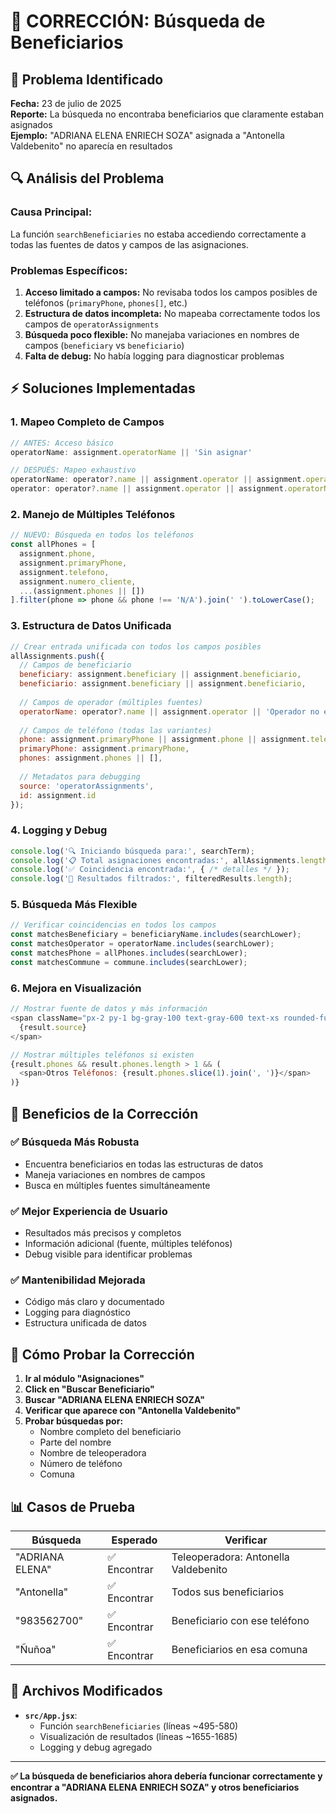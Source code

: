# 🔧 CORRECCIÓN: Búsqueda de Beneficiarios

## 🚨 **Problema Identificado**

**Fecha:** 23 de julio de 2025  
**Reporte:** La búsqueda no encontraba beneficiarios que claramente estaban asignados  
**Ejemplo:** "ADRIANA ELENA ENRIECH SOZA" asignada a "Antonella Valdebenito" no aparecía en resultados

## 🔍 **Análisis del Problema**

### **Causa Principal:**
La función `searchBeneficiaries` no estaba accediendo correctamente a todas las fuentes de datos y campos de las asignaciones.

### **Problemas Específicos:**
1. **Acceso limitado a campos:** No revisaba todos los campos posibles de teléfonos (`primaryPhone`, `phones[]`, etc.)
2. **Estructura de datos incompleta:** No mapeaba correctamente todos los campos de `operatorAssignments`
3. **Búsqueda poco flexible:** No manejaba variaciones en nombres de campos (`beneficiary` vs `beneficiario`)
4. **Falta de debug:** No había logging para diagnosticar problemas

## ⚡ **Soluciones Implementadas**

### **1. Mapeo Completo de Campos**
```javascript
// ANTES: Acceso básico
operatorName: assignment.operatorName || 'Sin asignar'

// DESPUÉS: Mapeo exhaustivo
operatorName: operator?.name || assignment.operator || assignment.operatorName || 'Operador no encontrado',
operator: operator?.name || assignment.operator || assignment.operatorName,
```

### **2. Manejo de Múltiples Teléfonos**
```javascript
// NUEVO: Búsqueda en todos los teléfonos
const allPhones = [
  assignment.phone,
  assignment.primaryPhone,
  assignment.telefono,
  assignment.numero_cliente,
  ...(assignment.phones || [])
].filter(phone => phone && phone !== 'N/A').join(' ').toLowerCase();
```

### **3. Estructura de Datos Unificada**
```javascript
// Crear entrada unificada con todos los campos posibles
allAssignments.push({
  // Campos de beneficiario
  beneficiary: assignment.beneficiary || assignment.beneficiario,
  beneficiario: assignment.beneficiary || assignment.beneficiario,
  
  // Campos de operador (múltiples fuentes)
  operatorName: operator?.name || assignment.operator || 'Operador no encontrado',
  
  // Campos de teléfono (todas las variantes)
  phone: assignment.primaryPhone || assignment.phone || assignment.telefono,
  primaryPhone: assignment.primaryPhone,
  phones: assignment.phones || [],
  
  // Metadatos para debugging
  source: 'operatorAssignments',
  id: assignment.id
});
```

### **4. Logging y Debug**
```javascript
console.log('🔍 Iniciando búsqueda para:', searchTerm);
console.log('📋 Total asignaciones encontradas:', allAssignments.length);
console.log('✅ Coincidencia encontrada:', { /* detalles */ });
console.log('🎯 Resultados filtrados:', filteredResults.length);
```

### **5. Búsqueda Más Flexible**
```javascript
// Verificar coincidencias en todos los campos
const matchesBeneficiary = beneficiaryName.includes(searchLower);
const matchesOperator = operatorName.includes(searchLower);
const matchesPhone = allPhones.includes(searchLower);
const matchesCommune = commune.includes(searchLower);
```

### **6. Mejora en Visualización**
```javascript
// Mostrar fuente de datos y más información
<span className="px-2 py-1 bg-gray-100 text-gray-600 text-xs rounded-full">
  {result.source}
</span>

// Mostrar múltiples teléfonos si existen
{result.phones && result.phones.length > 1 && (
  <span>Otros Teléfonos: {result.phones.slice(1).join(', ')}</span>
)}
```

## 🎯 **Beneficios de la Corrección**

### **✅ Búsqueda Más Robusta**
- Encuentra beneficiarios en todas las estructuras de datos
- Maneja variaciones en nombres de campos
- Busca en múltiples fuentes simultáneamente

### **✅ Mejor Experiencia de Usuario**
- Resultados más precisos y completos
- Información adicional (fuente, múltiples teléfonos)
- Debug visible para identificar problemas

### **✅ Mantenibilidad Mejorada**
- Código más claro y documentado
- Logging para diagnóstico
- Estructura unificada de datos

## 🧪 **Cómo Probar la Corrección**

1. **Ir al módulo "Asignaciones"**
2. **Click en "Buscar Beneficiario"**
3. **Buscar "ADRIANA ELENA ENRIECH SOZA"**
4. **Verificar que aparece con "Antonella Valdebenito"**
5. **Probar búsquedas por:**
   - Nombre completo del beneficiario
   - Parte del nombre
   - Nombre de teleoperadora
   - Número de teléfono
   - Comuna

## 📊 **Casos de Prueba**

| Búsqueda | Esperado | Verificar |
|----------|----------|-----------|
| "ADRIANA ELENA" | ✅ Encontrar | Teleoperadora: Antonella Valdebenito |
| "Antonella" | ✅ Encontrar | Todos sus beneficiarios |
| "983562700" | ✅ Encontrar | Beneficiario con ese teléfono |
| "Ñuñoa" | ✅ Encontrar | Beneficiarios en esa comuna |

## 🔧 **Archivos Modificados**

- **`src/App.jsx`**:
  - Función `searchBeneficiaries` (líneas ~495-580)
  - Visualización de resultados (líneas ~1655-1685)
  - Logging y debug agregado

---

**✅ La búsqueda de beneficiarios ahora debería funcionar correctamente y encontrar a "ADRIANA ELENA ENRIECH SOZA" y otros beneficiarios asignados.**
